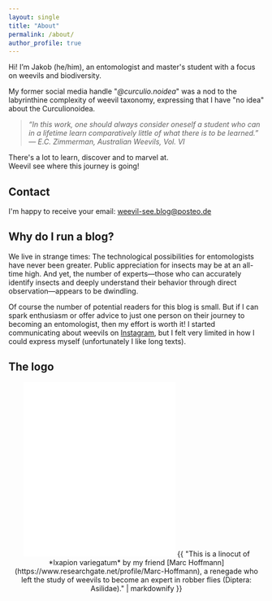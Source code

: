 ```yaml
---
layout: single
title: "About"
permalink: /about/
author_profile: true
---
```


Hi! I’m Jakob (he/him), an entomologist and master's student with a focus on weevils and biodiversity.

My former social media handle "*@curculio.noidea*" was a nod to the labyrinthine complexity of weevil taxonomy, expressing that I have "no idea" about the Curculionoidea.
> *“In this work, one should always consider oneself a student who can in a lifetime learn comparatively little of what there is to be learned.”*  
> — *E.C. Zimmerman, Australian Weevils, Vol. VI*

There's a lot to learn, discover and to marvel at.<br>
Weevil see where this journey is going!

## Contact
I'm happy to receive your email: <i class="fas fa-fw fa-envelope"></i> [weevil-see.blog@posteo.de](mailto:weevil-see.blog@posteo.de)

## Why do I run a blog?
We live in strange times: The technological possibilities for entomologists have never been greater. Public appreciation for insects may be at an all-time high. And yet, the number of experts—those who can accurately identify insects and deeply understand their behavior through direct observation—appears to be dwindling.

Of course the number of potential readers for this blog is small. But if I can spark enthusiasm or offer advice to just one person on their journey to becoming an entomologist, then my effort is worth it!
I started communicating about weevils on [Instagram](https://www.instagram.com/weevil.see/), but I felt very limited in how I could express myself (unfortunately I like long texts).

## The logo
<div style="text-align: center;">
  <img src="/assets/images/ixapion_300dpi.png" alt="Linocut of Ixapion variegatum by Marc Hoffmann" width="300" />
  {{ "This is a linocut of *Ixapion variegatum* by my friend [Marc Hoffmann](https://www.researchgate.net/profile/Marc-Hoffmann), a renegade who left the study of weevils to become an expert in robber flies (Diptera: Asilidae)." | markdownify }}
</div>
